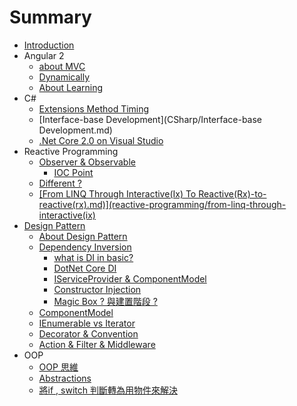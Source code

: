 # Summary

* [Introduction](README.md)
* Angular 2
  * [about MVC](Angular2/mvc.md)
  * [Dynamically](Angular2/dynamically.md)
  * [About Learning](Angular2/about-learning.md)
* C\#
  * [Extensions Method Timing](CSharp/ExtensionMethod/Timing.md)
  * [Interface-base Development](CSharp/Interface-base Development.md)
  * [.Net Core 2.0 on Visual Studio](CSharp/NetCore20/Net-Core-20-Preview-With-Visual-Studio.md)
* Reactive Programming
  * [Observer & Observable](reactive-programming/observer-and-observable.md)
    * [IOC Point](reactive-programming/observer-and-observable/ioc-point.md)
  * [Different ?](reactive-programming/different.md)
  * [\[From LINQ Through Interactive\(Ix\) To Reactive\(Rx\)-to-reactive\(rx\).md\)\]\(reactive-programming/from-linq-through-interactive\(ix\)](reactive-programming/from-linq-through-interactiveix-to-reactiverx-to-reactiverxmdreactive-programmingfrom-linq-through-interactiveix.md)
* [Design Pattern](design-pattern.md)
  * [About Design Pattern](design-pattern/about-design-pattern.md)
  * [Dependency Inversion](design-pattern/dependency-inversion/dependency-inversion.md)
    * [what is DI in basic?](design-pattern/dependency-inversion/dependency-inversion/what-is-di-in-basic.md)
    * [DotNet Core DI](design-pattern/dependency-inversion/dependency-inversion/dotnet-core-di.md)
    * [IServiceProvider & ComponentModel](design-pattern/dependency-inversion/dependency-inversion/iserviceprovider.md)
    * [Constructor Injection](design-pattern/dependency-inversion/dependency-inversion/constructor-injection.md)
    * [Magic Box ? 與建置階段 ?](design-pattern/dependency-inversion/dependency-inversion/magic-box.md)
  * [ComponentModel](design-pattern/componentmodel.md)
  * [IEnumerable vs Iterator](design-pattern/ienumerable-vs-iterator.md)
  * [Decorator & Convention](design-pattern/decorator-and-convention.md)
  * [Action & Filter & Middleware](design-pattern/action-and-filter-and-middleware.md)
* OOP
  * [OOP 思維](OOP/oop.md)
  * [Abstractions](OOP/abstractions.md)
  * [將if , switch 判斷轉為用物件來解決](OOP/jiang-if-switch-pan-duan-zhuan-wei-yong-wu-jian-lai-jie-jue.md)

